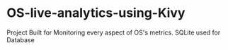 # OS-live-analytics-using-Kivy
Project Built for Monitoring every aspect of OS's metrics. SQLite used for Database
